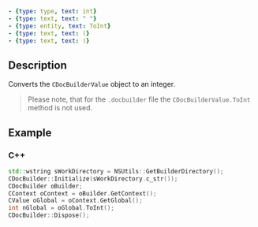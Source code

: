 ```yml signature
- {type: type, text: int}
- {type: text, text: " "}
- {type: entity, text: ToInt}
- {type: text, text: (}
- {type: text, text: )}
```

## Description

Converts the `CDocBuilderValue` object to an integer.

> Please note, that for the `.docbuilder` file the `CDocBuilderValue.ToInt` method is not used.

## Example

### C++

```cpp
std::wstring sWorkDirectory = NSUtils::GetBuilderDirectory();
CDocBuilder::Initialize(sWorkDirectory.c_str());
CDocBuilder oBuilder;
CContext oContext = oBuilder.GetContext();
CValue oGlobal = oContext.GetGlobal();
int nGlobal = oGlobal.ToInt();
CDocBuilder::Dispose();
```
